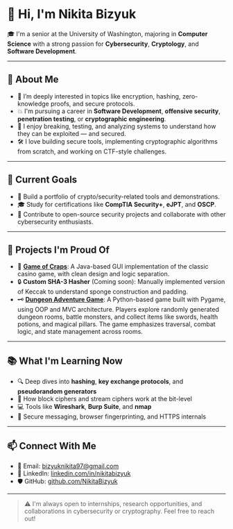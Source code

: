 # 👋 Hi, I'm Nikita Bizyuk

🎓 I'm a senior at the University of Washington, majoring in **Computer Science** with a strong passion for **Cybersecurity**, **Cryptology**, and **Software Development**.

---

## 🧠 About Me

- 🔐 I’m deeply interested in topics like encryption, hashing, zero-knowledge proofs, and secure protocols.
- 💥 I'm pursuing a career in **Software Development**, **offensive security**, **penetration testing**, or **cryptographic engineering**.
- 🧪 I enjoy breaking, testing, and analyzing systems to understand how they can be exploited — and secured.
- 🛠 I love building secure tools, implementing cryptographic algorithms from scratch, and working on CTF-style challenges.

---

## 💼 Current Goals

- 🧰 Build a portfolio of crypto/security-related tools and demonstrations.
- 🎓 Study for certifications like **CompTIA Security+**, **eJPT**, and **OSCP**.
- 💬 Contribute to open-source security projects and collaborate with other cybersecurity enthusiasts.

---

## 🧪 Projects I'm Proud Of

- 🎲 [**Game of Craps**](https://github.com/NikitaBizyuk/game_of_craps): A Java-based GUI implementation of the classic casino game, with clean design and logic separation.
- 🔒 **Custom SHA-3 Hasher** (Coming soon): Manually implemented version of Keccak to understand sponge construction and padding.
- 🗝️ [**Dungeon Adventure Game**](https://github.com/NikitaBizyuk/dungeon-adventure): A Python-based game built with Pygame, using OOP and MVC architecture. Players explore randomly generated dungeon rooms, battle monsters, and collect items like swords, health potions, and magical pillars. The game emphasizes traversal, combat logic, and state management across rooms.

---

## 📚 What I'm Learning Now

- 🔍 Deep dives into **hashing**, **key exchange protocols**, and **pseudorandom generators**
- 🧱 How block ciphers and stream ciphers work at the bit-level
- 💻 Tools like **Wireshark**, **Burp Suite**, and **nmap**
- 💬 Secure messaging, browser fingerprinting, and HTTPS internals

---

## 📫 Connect With Me

- 📧 Email: bizyuknikita97@gmail.com  
- 🔗 LinkedIn: [linkedin.com/in/nikitabizyuk](https://www.linkedin.com/in/nikitabizyuk)  
- 🛡️ GitHub: [github.com/NikitaBizyuk](https://github.com/NikitaBizyuk)

---

> ⚠️ I'm always open to internships, research opportunities, and collaborations in cybersecurity or cryptography. Feel free to reach out!
